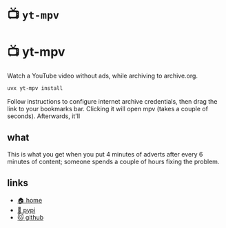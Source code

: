 # 📺 `yt-mpv`

# 📺 yt-mpv

Watch a YouTube video without ads, while archiving to archive.org.

```bash
uvx yt-mpv install
```

Follow instructions to configure internet archive credentials, then drag the
link to your bookmarks bar. Clicking it will open mpv (takes a couple of
seconds). Afterwards, it'll

## what

This is what you get when you put 4 minutes of adverts after every 6 minutes
of content; someone spends a couple of hours fixing the problem.

## links

* [🏠 home](/dev/python/yt-mpv)
* [🐍 pypi](https://pypi.org/project/yt-mpv/)
* [🐱 github](https://github.com/bitplane/yt-mpv)

